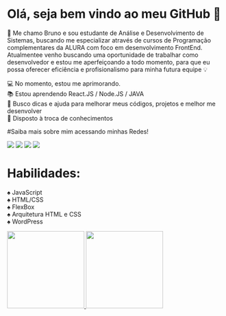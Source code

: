 # Olá, seja bem vindo ao meu GitHub :rocket:

:man: Me chamo Bruno e sou estudante de Análise e Desenvolvimento de Sistemas, buscando me especializar através de cursos de Programação complementares da ALURA com foco em desenvolvimento FrontEnd. Atualmentee venho buscando uma oportunidade de trabalhar como desenvolvedor e estou me aperfeiçoando a todo momento, para que eu possa  oferecer eficiência e profisionalismo para minha futura equipe :bulb:  

💻 No momento, estou me aprimorando.<br>
📚 Estou aprendendo React.JS / Node.JS / JAVA <br>
🤝 Busco dicas e ajuda para melhorar meus códigos, projetos e melhor me desenvolver<br>
💯 Disposto à troca de conhecimentos<br>

#Saiba mais sobre mim acessando minhas Redes!
<div>
<a href="https://www.youtube.com/nerdkingteam" target="_blank"><img src="https://img.shields.io/badge/YouTube-FF0000?style=for-the-badge&logo=youtube&logoColor=white" target="_blank"></a>
<a href="https://www.instagram.com/brunoholandaa/" target="_blank"><img src="https://img.shields.io/badge/-Instagram-%23E4405F?style=for-the-badge&logo=instagram&logoColor=white" target="_blank"></a>
<a href = "mailto:holanda_rodrigues@hotmail.com"><img src="https://img.shields.io/badge/Gmail-D14836?style=for-the-badge&logo=gmail&logoColor=white" target="_blank"></a>
<a href="https://www.linkedin.com/in/bruno-holanda-70764364/" target="_blank"><img src="https://img.shields.io/badge/-LinkedIn-%230077B5?style=for-the-badge&logo=linkedin&logoColor=white" target="_blank"></a>   
</div>

# Habilidades:
:spades: JavaScript<br>
:spades: HTML/CSS<br>
:spades: FlexBox<br>
:spades: Arquitetura HTML e CSS<br>
:spades: WordPress<br>

<div>
<a href="https://github.com/brunoholanda">
<img height="180em" src="https://github-readme-stats.vercel.app/api/top-langs/?username=brunoholanda&layout=compact&langs_count=7&theme=dracula"/>
<img height="180em" src="https://github-readme-stats.vercel.app/api?username=brunoholanda&show_icons=true&theme=dracula&include_all_commits=true&count_private=true"/>
</div>
